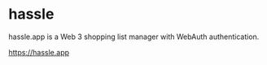 # hassle
hassle.app is a Web 3 shopping list manager with WebAuth authentication.

https://hassle.app
